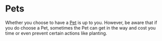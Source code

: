 # Pets

Whether you choose to have a [Pet](https://stardewvalleywiki.com/Animals#Cat_or_Dog) is up to you. However, be aware that if you do choose a Pet, sometimes the Pet can get in the way and cost you time or even prevent certain actions like planting.

